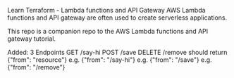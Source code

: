 Learn Terraform - Lambda functions and API Gateway
AWS Lambda functions and API gateway are often used to create serverless applications.

This repo is a companion repo to the AWS Lambda functions and API gateway tutorial.

Added: 3 Endpoints GET /say-hi POST /save DELETE /remove should return {"from": "resource"} e.g. {"from": "/say-hi"} e.g. {"from": "/save"} e.g. {"from": "/remove"}
